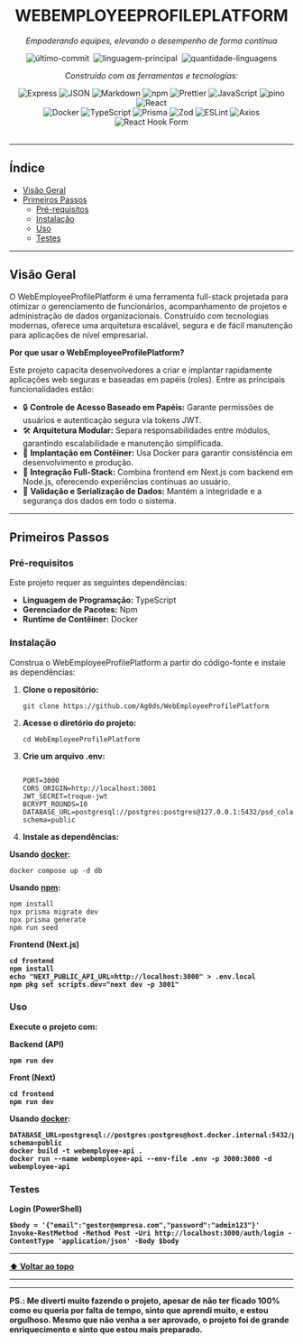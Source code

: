 <div id="top" class="">

<div align="center" class="text-center">
<h1>WEBEMPLOYEEPROFILEPLATFORM</h1>
<p><em>Empoderando equipes, elevando o desempenho de forma contínua</em></p>

<img alt="último-commit" src="https://img.shields.io/github/last-commit/Ag0ds/WebEmployeeProfilePlatform?style=flat&logo=git&logoColor=white&color=0080ff" class="inline-block mx-1" style="margin: 0px 2px;">
<img alt="linguagem-principal" src="https://img.shields.io/github/languages/top/Ag0ds/WebEmployeeProfilePlatform?style=flat&color=0080ff" class="inline-block mx-1" style="margin: 0px 2px;">
<img alt="quantidade-linguagens" src="https://img.shields.io/github/languages/count/Ag0ds/WebEmployeeProfilePlatform?style=flat&color=0080ff" class="inline-block mx-1" style="margin: 0px 2px;">

<p><em>Construído com as ferramentas e tecnologias:</em></p>
<img alt="Express" src="https://img.shields.io/badge/Express-000000.svg?style=flat&logo=Express&logoColor=white">
<img alt="JSON" src="https://img.shields.io/badge/JSON-000000.svg?style=flat&logo=JSON&logoColor=white">
<img alt="Markdown" src="https://img.shields.io/badge/Markdown-000000.svg?style=flat&logo=Markdown&logoColor=white">
<img alt="npm" src="https://img.shields.io/badge/npm-CB3837.svg?style=flat&logo=npm&logoColor=white">
<img alt="Prettier" src="https://img.shields.io/badge/Prettier-F7B93E.svg?style=flat&logo=Prettier&logoColor=black">
<img alt="JavaScript" src="https://img.shields.io/badge/JavaScript-F7DF1E.svg?style=flat&logo=JavaScript&logoColor=black">
<img alt="pino" src="https://img.shields.io/badge/pino-687634.svg?style=flat&logo=pino&logoColor=white">
<img alt="React" src="https://img.shields.io/badge/React-61DAFB.svg?style=flat&logo=React&logoColor=black">
<br>
<img alt="Docker" src="https://img.shields.io/badge/Docker-2496ED.svg?style=flat&logo=Docker&logoColor=white">
<img alt="TypeScript" src="https://img.shields.io/badge/TypeScript-3178C6.svg?style=flat&logo=TypeScript&logoColor=white">
<img alt="Prisma" src="https://img.shields.io/badge/Prisma-2D3748.svg?style=flat&logo=Prisma&logoColor=white">
<img alt="Zod" src="https://img.shields.io/badge/Zod-3E67B1.svg?style=flat&logo=Zod&logoColor=white">
<img alt="ESLint" src="https://img.shields.io/badge/ESLint-4B32C3.svg?style=flat&logo=ESLint&logoColor=white">
<img alt="Axios" src="https://img.shields.io/badge/Axios-5A29E4.svg?style=flat&logo=Axios&logoColor=white">
<img alt="React Hook Form" src="https://img.shields.io/badge/React%20Hook%20Form-EC5990.svg?style=flat&logo=React-Hook-Form&logoColor=white">
</div>

<br>
<hr>

<h2>Índice</h2>
<ul>
<li><a href="#visao-geral">Visão Geral</a></li>
<li><a href="#primeiros-passos">Primeiros Passos</a>
  <ul>
    <li><a href="#pre-requisitos">Pré-requisitos</a></li>
    <li><a href="#instalacao">Instalação</a></li>
    <li><a href="#uso">Uso</a></li>
    <li><a href="#testes">Testes</a></li>
  </ul>
</li>
</ul>

<hr>

<h2 id="visao-geral">Visão Geral</h2>
<p>O WebEmployeeProfilePlatform é uma ferramenta full-stack projetada para otimizar o gerenciamento de funcionários, acompanhamento de projetos e administração de dados organizacionais. Construído com tecnologias modernas, oferece uma arquitetura escalável, segura e de fácil manutenção para aplicações de nível empresarial.</p>

<p><strong>Por que usar o WebEmployeeProfilePlatform?</strong></p>
<p>Este projeto capacita desenvolvedores a criar e implantar rapidamente aplicações web seguras e baseadas em papéis (roles). Entre as principais funcionalidades estão:</p>

<ul>
<li>🔒 <strong>Controle de Acesso Baseado em Papéis:</strong> Garante permissões de usuários e autenticação segura via tokens JWT.</li>
<li>🛠️ <strong>Arquitetura Modular:</strong> Separa responsabilidades entre módulos, garantindo escalabilidade e manutenção simplificada.</li>
<li>🐳 <strong>Implantação em Contêiner:</strong> Usa Docker para garantir consistência em desenvolvimento e produção.</li>
<li>🎯 <strong>Integração Full-Stack:</strong> Combina frontend em Next.js com backend em Node.js, oferecendo experiências contínuas ao usuário.</li>
<li>🧹 <strong>Validação e Serialização de Dados:</strong> Mantém a integridade e a segurança dos dados em todo o sistema.</li>
</ul>

<hr>

<h2 id="primeiros-passos">Primeiros Passos</h2>

<h3 id="pre-requisitos">Pré-requisitos</h3>
<p>Este projeto requer as seguintes dependências:</p>
<ul>
<li><strong>Linguagem de Programação:</strong> TypeScript</li>
<li><strong>Gerenciador de Pacotes:</strong> Npm</li>
<li><strong>Runtime de Contêiner:</strong> Docker</li>
</ul>

<h3 id="instalacao">Instalação</h3>
<p>Construa o WebEmployeeProfilePlatform a partir do código-fonte e instale as dependências:</p>
<ol>
<li>
<p><strong>Clone o repositório:</strong></p>
<pre><code class="language-sh">git clone https://github.com/Ag0ds/WebEmployeeProfilePlatform
</code></pre>
</li>
<li>
<p><strong>Acesse o diretório do projeto:</strong></p>
<pre><code class="language-sh">cd WebEmployeeProfilePlatform
</code></pre>
</li>
<li>
<p><strong>Crie um arquivo .env:</strong></p>
<pre><code class="language-sh"# API>
PORT=3000
CORS_ORIGIN=http://localhost:3001
JWT_SECRET=troque-jwt
BCRYPT_ROUNDS=10
DATABASE_URL=postgresql://postgres:postgres@127.0.0.1:5432/psd_colab?schema=public
</code></pre>
</li>
<li>
<p><strong>Instale as dependências:</strong></p>
</li>
</ol>

<p><strong>Usando <a href="https://www.docker.com/">docker</a>:</strong></p>
<pre><code class="language-sh">docker compose up -d db
</code></pre>

<p><strong>Usando <a href="https://www.npmjs.com/">npm</a>:</strong></p>
<pre><code class="language-sh">npm install
npx prisma migrate dev
npx prisma generate
npm run seed
</code></pre>

<p><strong>Frontend (Next.js)</p>
<pre><code class="language-sh">cd frontend
npm install
echo "NEXT_PUBLIC_API_URL=http://localhost:3000" > .env.local
npm pkg set scripts.dev="next dev -p 3001"
</code></pre>

<h3 id="uso">Uso</h3>
<p>Execute o projeto com:</p>

<p><strong>Backend (API)</strong></p>
<pre><code class="language-sh">npm run dev
</code></pre>

<p><strong>Front (Next)</strong></p>
<pre><code class="language-sh">cd frontend
npm run dev
</code></pre>

<p><strong>Usando <a href="https://www.docker.com/">docker</a>:</strong></p>
<pre><code class="language-sh">DATABASE_URL=postgresql://postgres:postgres@host.docker.internal:5432/psd_colab?schema=public
docker build -t webemployee-api .
docker run --name webemployee-api --env-file .env -p 3000:3000 -d webemployee-api
</code></pre>

<h3 id="testes">Testes</h3>

<p><strong>Login (PowerShell)</strong></p>
<pre><code class="language-sh">$body = '{"email":"gestor@empresa.com","password":"admin123"}'
Invoke-RestMethod -Method Post -Uri http://localhost:3000/auth/login -ContentType 'application/json' -Body $body
</code></pre>


<hr>
<div align="left"><a href="#top">⬆ Voltar ao topo</a></div>
<hr>
</div>

---
PS.: Me diverti muito fazendo o projeto, apesar de não ter ficado 100% como eu queria por falta de tempo, sinto que aprendi muito, e estou orgulhoso. Mesmo que não venha a ser aprovado, o projeto foi de grande enriquecimento e sinto que estou mais preparado. 
